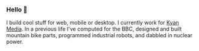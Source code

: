 ### Hello 👋

I build cool stuff for web, mobile or desktop. I currently work for [Kyan Media](https://kyan.com). In a previous life I've computed for the BBC, designed and built mountain bike parts, programmed industrial robots, and dabbled in nuclear power.

